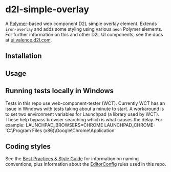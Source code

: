 # d2l-simple-overlay

A [Polymer](https://www.polymer-project.org/1.0/)-based web component D2L simple overlay element. Extends `iron-overlay` and adds some styling using various `neon` Polymer elements.
For further information on this and other D2L UI components, see the docs at [ui.valence.d2l.com](http://ui.valence.d2l.com/).

## Installation


## Usage


## Running tests locally in Windows

Tests in this repo use web-component-tester (WCT). Currently WCT has an issue in Windows with tests taking about a minute to start.  A workaround is to set two environment variables for Launchpad (a library used by WCT).  These help bypass browser searching which is what causes the delay.  For example:
LAUNCHPAD_BROWSERS=CHROME
LAUNCHPAD_CHROME-'C:\Program Files (x86)\Google\Chrome\Application'

## Coding styles

See the [Best Practices & Style Guide](https://github.com/Brightspace/valence-ui-docs/wiki/Best-Practices-&-Style-Guide) for information on naming conventions, plus information about the [EditorConfig](http://editorconfig.org) rules used in this repo.
